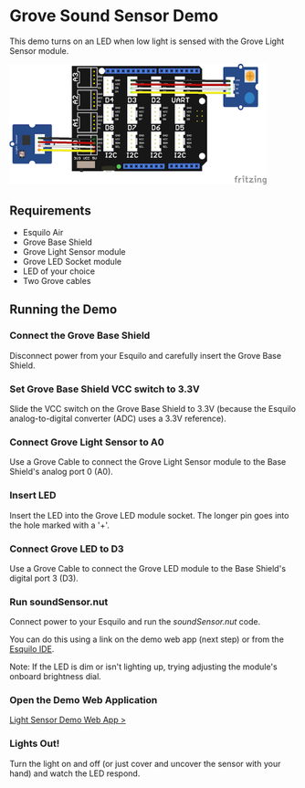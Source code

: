 # Grove Sound Sensor Demo

This demo turns on an LED when low light is sensed with the Grove Light Sensor module.

<img src="lightSensor.png" style="max-width: 450px;">

## Requirements

* Esquilo Air
* Grove Base Shield
* Grove Light Sensor module
* Grove LED Socket module
* LED of your choice 
* Two Grove cables

## Running the Demo

### Connect the Grove Base Shield

Disconnect power from your Esquilo and carefully insert the Grove Base Shield.

### Set Grove Base Shield VCC switch to 3.3V

Slide the VCC switch on the Grove Base Shield to 3.3V (because the Esquilo
analog-to-digital converter (ADC) uses a 3.3V reference).

### Connect Grove Light Sensor to A0

Use a Grove Cable to connect the Grove Light Sensor module to the Base Shield's
analog port 0 (A0).

### Insert LED

Insert the LED into the Grove LED module socket. The longer pin goes into the
hole marked with a '+'.

### Connect Grove LED to D3

Use a Grove Cable to connect the Grove LED module to the Base Shield's digital
port 3 (D3).

### Run soundSensor.nut

Connect power to your Esquilo and run the *soundSensor.nut* code.

You can do this using a link on the demo web app (next step) or from the
[Esquilo IDE](/).

Note: If the LED is dim or isn't lighting up, trying adjusting the module's
onboard brightness dial.

### Open the Demo Web Application

[Light Sensor Demo Web App >](lightSensor.html)

### Lights Out!

Turn the light on and off (or just cover and uncover the sensor with your hand)
and watch the LED respond.

 
